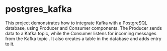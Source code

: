 # postgres_kafka
This project demonstrates how to integrate Kafka with a PostgreSQL database, using Producer and Consumer components. The Producer sends data to a Kafka topic, while the Consumer listens for incoming messages from the Kafka topic . It also creates a table in the database and adds entry to it.
